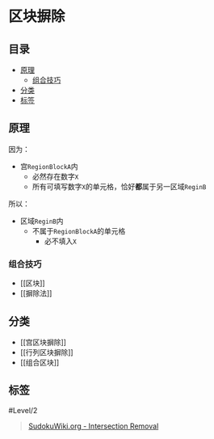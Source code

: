 # 区块摒除
<!-- START doctoc generated TOC please keep comment here to allow auto update -->
<!-- DON'T EDIT THIS SECTION, INSTEAD RE-RUN doctoc TO UPDATE -->
## 目录

- [原理](#%E5%8E%9F%E7%90%86)
  - [组合技巧](#%E7%BB%84%E5%90%88%E6%8A%80%E5%B7%A7)
- [分类](#%E5%88%86%E7%B1%BB)
- [标签](#%E6%A0%87%E7%AD%BE)

<!-- END doctoc generated TOC please keep comment here to allow auto update -->

## 原理

因为：
- 宫`RegionBlockA`内
	- 必然存在数字`X`
	- 所有可填写数字`X`的单元格，恰好**都**属于另一区域`ReginB`

所以：
- 区域`ReginB`内
	- 不属于`RegionBlockA`的单元格
		- 必不填入`X`

### 组合技巧

- [[区块]]
- [[摒除法]]

## 分类

- [[宫区块摒除]]
- [[行列区块摒除]]
- [[组合区块]]

## 标签

#Level/2

> [SudokuWiki.org - Intersection Removal](https://www.sudokuwiki.org/Intersection_Removal)
